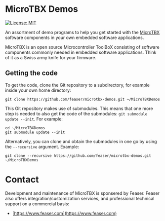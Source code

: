 # MicroTBX Demos
[![License: MIT](https://img.shields.io/badge/License-MIT-yellow.svg)](https://opensource.org/licenses/MIT)

An assortment of demo programs to help you get started with the [MicroTBX](https://github.com/feaser/microtbx) software components in your own embedded software applications. 

MicroTBX is an open source Microcontroller ToolBoX consisting of software components commonly needed in embedded software applications. Think of it as a Swiss army knife for your firmware.

## Getting the code

To get the code, clone the Git repository to a subdirectory, for example inside your own home directory:

    git clone https://github.com/feaser/microtbx-demos.git ~/MicroTBXDemos

This Git repository makes use of submodules. This means that one more step is needed to also get the code of the submodules: `git submodule update --init`. For example:

```
cd ~/MicroTBXDemos
git submodule update --init
```

Alternatively, you can clone and obtain the submodules in one go by using the `--recursive` argument. Example:

```
git clone --recursive https://github.com/feaser/microtbx-demos.git ~/MicroTBXDemos
```

# Contact

Development and maintenance of MicroTBX is sponsered by Feaser. Feaser also offers integration/customization services, and professional technical support on a commercial basis:

* [https://www.feaser.com](https://www.feaser.com)

